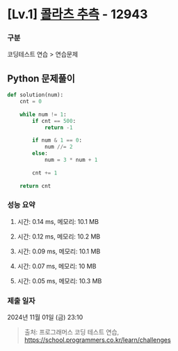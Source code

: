 # [Lv.1] [콜라츠 추측](https://school.programmers.co.kr/learn/courses/30/lessons/12943?language=python3) - 12943 

### 구분

코딩테스트 연습 > 연습문제

## Python 문제풀이

```py
def solution(num):  
    cnt = 0
    
    while num != 1:
        if cnt == 500:
            return -1
        
        if num & 1 == 0:
            num //= 2
        else:
            num = 3 * num + 1
        
        cnt += 1
    
    return cnt
```

### 성능 요약

1. 시간: 0.14 ms, 메모리: 10.1 MB

2. 시간: 0.12 ms, 메모리: 10.2 MB
3. 시간: 0.09 ms, 메모리: 10.1 MB
4. 시간: 0.07 ms, 메모리: 10 MB
5. 시간: 0.05 ms, 메모리: 10.3 MB

### 제출 일자

2024년 11월 01일 (금) 23:10

> 출처: 프로그래머스 코딩 테스트 연습, https://school.programmers.co.kr/learn/challenges